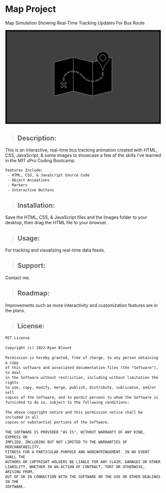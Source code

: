 # Map Project
Map Simulation Showing Real-Time Tracking Updates For Bus Route

![Map Project](Images/Map-Image.png "Map Project")
<!-- <img src="Images/Map-Image.png" alt="Map Project" width="1000" height="600"> -->

> ## **Description:**
   This is an interactive, real-time bus tracking animation created with HTML, CSS, JavaScript, & some images to showcase a few of the skills I've learned in the MIT xPro Coding Bootcamp.
   
    Features Include:  
     - HTML, CSS, & JavaScript Source Code   
     - Object Animations  
     - Markers  
     - Interactive Buttons  
   
> ## **Installation:**
   Save the HTML, CSS, & JavaScript files and the Images folder to your desktop, then drag the HTML file to your browser.

> ## **Usage:**
   For tracking and visualizing real-time data feeds.

> ## **Support:**
   Contact me.

> ## **Roadmap:**
   Improvements such as more interactivity and customization features are in the plans.

> ## **License:**

    MIT License

    Copyright (c) 2022 Ryan Blount

    Permission is hereby granted, free of charge, to any person obtaining a copy
    of this software and associated documentation files (the "Software"), to deal
    in the Software without restriction, including without limitation the rights
    to use, copy, modify, merge, publish, distribute, sublicense, and/or sell
    copies of the Software, and to permit persons to whom the Software is
    furnished to do so, subject to the following conditions:

    The above copyright notice and this permission notice shall be included in all
    copies or substantial portions of the Software.

    THE SOFTWARE IS PROVIDED "AS IS", WITHOUT WARRANTY OF ANY KIND, EXPRESS OR
    IMPLIED, INCLUDING BUT NOT LIMITED TO THE WARRANTIES OF MERCHANTABILITY,
    FITNESS FOR A PARTICULAR PURPOSE AND NONINFRINGEMENT. IN NO EVENT SHALL THE
    AUTHORS OR COPYRIGHT HOLDERS BE LIABLE FOR ANY CLAIM, DAMAGES OR OTHER
    LIABILITY, WHETHER IN AN ACTION OF CONTRACT, TORT OR OTHERWISE, ARISING FROM,
    OUT OF OR IN CONNECTION WITH THE SOFTWARE OR THE USE OR OTHER DEALINGS IN THE
    SOFTWARE.
